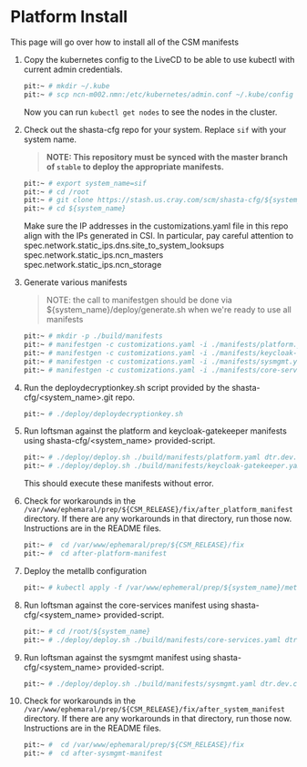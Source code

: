 # Platform Install

This page will go over how to install all of the CSM manifests 


1. Copy the kubernetes config to the LiveCD to be able to use kubectl with current admin credentials. 
    ```bash
    pit:~ # mkdir ~/.kube
    pit:~ # scp ncn-m002.nmn:/etc/kubernetes/admin.conf ~/.kube/config
    ```
    Now you can run `kubectl get nodes` to see the nodes in the cluster.

2. Check out the shasta-cfg repo for your system. Replace `sif` with your system name.

    > **NOTE: This repository must be synced with the master branch of `stable` to deploy the appropriate manifests.**

    ```bash
    pit:~ # export system_name=sif
    pit:~ # cd /root
    pit:~ # git clone https://stash.us.cray.com/scm/shasta-cfg/${system_name}.git
    pit:~ # cd ${system_name}
    ```

    Make sure the IP addresses in the customizations.yaml file in this repo align with the IPs generated in CSI.  In particular, pay careful attention to
    spec.network.static_ips.dns.site_to_system_looksups
    spec.network.static_ips.ncn_masters
    spec.network.static_ips.ncn_storage

3. Generate various manifests

    > NOTE: the call to manifestgen should be done via ${system_name}/deploy/generate.sh when we're ready to use all manifests

    ```bash
    pit:~ # mkdir -p ./build/manifests
    pit:~ # manifestgen -c customizations.yaml -i ./manifests/platform.yaml > ./build/manifests/platform.yaml
    pit:~ # manifestgen -c customizations.yaml -i ./manifests/keycloak-gatekeeper.yaml > ./build/manifests/keycloak-gatekeeper.yaml
    pit:~ # manifestgen -c customizations.yaml -i ./manifests/sysmgmt.yaml > ./build/manifests/sysmgmt.yaml
    pit:~ # manifestgen -c customizations.yaml -i ./manifests/core-services.yaml > ./build/manifests/core-services.yaml
    ```

4. Run the deploydecryptionkey.sh script provided by the shasta-cfg/<system_name>.git repo.

    ```bash
    pit:~ # ./deploy/deploydecryptionkey.sh
    ```

5. Run loftsman against the platform and keycloak-gatekeeper manifests using shasta-cfg/<system_name> provided-script.

    ```bash
    pit:~ # ./deploy/deploy.sh ./build/manifests/platform.yaml dtr.dev.cray.com http://packages.local:8081/repository/helmrepo.dev.cray.com/
    pit:~ # ./deploy/deploy.sh ./build/manifests/keycloak-gatekeeper.yaml dtr.dev.cray.com http://packages.local:8081/repository/helmrepo.dev.cray.com/
    ```

    This should execute these manifests without error.


6.  Check for workarounds in the `/var/www/ephemaral/prep/${CSM_RELEASE}/fix/after_platform_manifest` directory.  If there are any workarounds in that directory, run those now.   Instructions are in the README files.

    ```bash
    pit:~ #  cd /var/www/ephemaral/prep/${CSM_RELEASE}/fix
    pit:~ #  cd after-platform-manifest
    ```

7. Deploy the metallb configuration

    ```bash
    pit:~ # kubectl apply -f /var/www/ephemeral/prep/${system_name}/metallb.yaml
    ```

8. Run loftsman against the core-services manifest using shasta-cfg/<system_name> provided-script.

    ```bash
    pit:~ # cd /root/${system_name}
    pit:~ # ./deploy/deploy.sh ./build/manifests/core-services.yaml dtr.dev.cray.com http://packages.local:8081/repository/helmrepo.dev.cray.com/
    ```

9. Run loftsman against the sysmgmt manifest using shasta-cfg/<system_name> provided-script.

    ```bash
    pit:~ # ./deploy/deploy.sh ./build/manifests/sysmgmt.yaml dtr.dev.cray.com http://packages.local:8081/repository/helmrepo.dev.cray.com/
    ```

10. Check for workarounds in the `/var/www/ephemaral/prep/${CSM_RELEASE}/fix/after_system_manifest` directory.  If there are any workarounds in that directory, run those now.   Instructions are in the README files.

    ```bash
    pit:~ #  cd /var/www/ephemaral/prep/${CSM_RELEASE}/fix
    pit:~ #  cd after-sysmgmt-manifest
    ```

